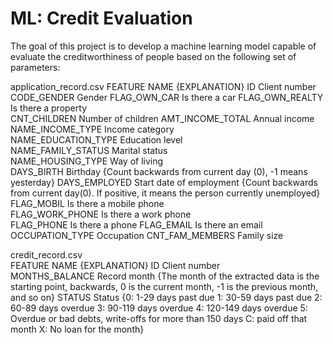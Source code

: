 # ML: Credit Evaluation
The goal of this project is to develop a machine learning model capable of evaluate the creditworthiness of people based on the following set of parameters:

application_record.csv
FEATURE                    NAME                	          {EXPLANATION} 
ID 	                       Client number	
CODE_GENDER 	             Gender	
FLAG_OWN_CAR	             Is there a car	
FLAG_OWN_REALTY         	 Is there a property	
CNT_CHILDREN	             Number of children	
AMT_INCOME_TOTAL	         Annual income	
NAME_INCOME_TYPE	         Income category	
NAME_EDUCATION_TYPE        Education level	
NAME_FAMILY_STATUS         Marital status	
NAME_HOUSING_TYPE 	       Way of living	
DAYS_BIRTH 	               Birthday	                      {Count backwards from current day (0), -1 means yesterday}
DAYS_EMPLOYED 	           Start date of employment	      {Count backwards from current day(0). If positive, it means the person currently unemployed}
FLAG_MOBIL                 Is there a mobile phone	
FLAG_WORK_PHONE 	         Is there a work phone	
FLAG_PHONE 	               Is there a phone	
FLAG_EMAIL                 Is there an email	
OCCUPATION_TYPE         	 Occupation	
CNT_FAM_MEMBERS 	         Family size

credit_record.csv		
FEATURE                    NAME                	          {EXPLANATION}
ID	                       Client number	
MONTHS_BALANCE	           Record month	                   {The month of the extracted data is the starting point, backwards, 0 is the current month, -1 is the previous month, and so on}
STATUS	                   Status	                         {0: 1-29 days past due 1: 30-59 days past due 2: 60-89 days overdue 3: 90-119 days overdue 4: 120-149 days overdue 5: Overdue or bad                                                                debts, write-offs for more than 150 days C: paid off that month X: No loan for the month}
